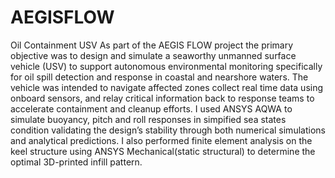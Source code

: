 # AEGISFLOW
Oil Containment USV
As part of the AEGIS FLOW project the primary objective was to design and simulate a  seaworthy unmanned surface vehicle (USV) to support autonomous environmental monitoring specifically for oil spill detection and response in coastal and nearshore waters. The vehicle was intended to navigate affected zones collect real time data using onboard sensors, and relay critical information back to response teams to accelerate containment and cleanup efforts.
I used ANSYS AQWA to simulate buoyancy, pitch and roll responses in simpified sea states condition validating the design’s stability through both numerical simulations and analytical predictions. I also performed finite element analysis on the keel structure using ANSYS Mechanical(static structural) to determine the optimal 3D-printed infill pattern.
